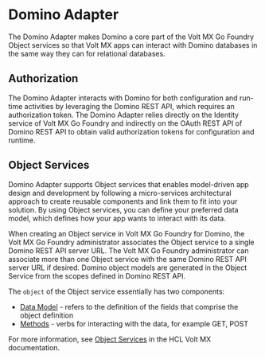 # Domino Adapter

The Domino Adapter makes Domino a core part of the Volt MX Go Foundry Object services so that Volt MX apps can interact with Domino databases in the same way they can for relational databases.

## Authorization

The Domino Adapter interacts with Domino for both configuration and run-time activities by leveraging the Domino REST API, which requires an authorization token. The Domino Adapter relies directly on the Identity service of Volt MX Go Foundry and indirectly on the OAuth REST API of Domino REST API to obtain valid authorization tokens for configuration and runtime. 

## Object Services

Domino Adapter supports Object services that enables model-driven app design and development by following a micro-services architectural approach to create reusable components and link them to fit into your solution. By using Object services, you can define your preferred data model, which defines how your app wants to interact with its data. 

When creating an Object service in Volt MX Go Foundry for Domino, the Volt MX Go Foundry administrator associates the Object service to a single Domino REST API server URL. The Volt MX Go Foundry administrator can associate more than one Object service with the same Domino REST API server URL if desired. Domino object models are generated in the Object Service from the scopes defined in Domino REST API.

The `object` of the Object service essentially has two components:

- [Data Model](datamodel.md) - refers to the definition of the fields that comprise the object definition
- [Methods](method.md) - verbs for interacting with the data, for example GET, POST

For more information, see [Object Services](https://opensource.hcltechsw.com/volt-mx-docs/95/docs/documentation/Foundry/voltmx_foundry_user_guide/Content/Objectservices.html) in the HCL Volt MX documentation.
